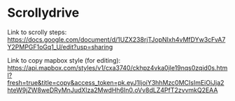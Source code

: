 # Scrollydrive

Link to scrolly steps: 
https://docs.google.com/document/d/1UZX238rjTJopNIxh4vMfDYw3cFvA7Y2PMPGF1oGq1_U/edit?usp=sharing

Link to copy mapbox style (for editing): 
https://api.mapbox.com/styles/v1/cxa3740/ckhpz4vka0jle19nqs0zqid0s.html?fresh=true&title=copy&access_token=pk.eyJ1IjoiY3hhMzc0MCIsImEiOiJja2hteW9jZW8weDRyMnJudXlza2MwdHh6In0.oVv8dLZ4PfT2zvvmkQ2EAA
